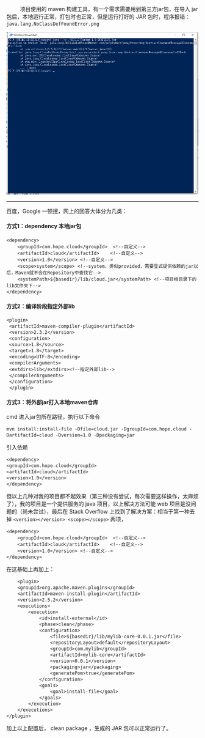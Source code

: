 &nbsp;&nbsp;&nbsp;&nbsp;&nbsp;&nbsp;&nbsp;&nbsp;&nbsp;项目使用的 maven 构建工具，有一个需求需要用到第三方jar包，在导入 jar 包后，本地运行正常，打包时也正常，但是运行打好的 JAR 包时，程序报错： `java.lang.NoClassDefFoundError.png`

![截图](https://github.com/NiuGui8/BUG-REP/blob/master/IDE/img/NoClassDefFoundError.png)

---

百度，Google 一顿搜，网上的回答大体分为几类：


#### 方式1：dependency 本地jar包
    
	<dependency>
        <groupId>com.hope.cloud</groupId>  <!--自定义-->
        <artifactId>cloud</artifactId>    <!--自定义-->
        <version>1.0</version> <!--自定义-->
        <scope>system</scope> <!--system，类似provided，需要显式提供依赖的jar以后，Maven就不会在Repository中查找它-->
        <systemPath>${basedir}/lib/cloud.jar</systemPath> <!--项目根目录下的lib文件夹下-->
    </dependency> 
 

#### 方式2：编译阶段指定外部lib
     
	<plugin>
     <artifactId>maven-compiler-plugin</artifactId>
     <version>2.3.2</version>
     <configuration>
     <source>1.8</source>
     <target>1.8</target>
     <encoding>UTF-8</encoding>
     <compilerArguments>
     <extdirs>lib</extdirs><!--指定外部lib-->
     </compilerArguments>
     </configuration>
     </plugin>
 

#### 方式3：将外部jar打入本地maven仓库

cmd 进入jar包所在路径，执行以下命令

    mvn install:install-file -Dfile=cloud.jar -DgroupId=com.hope.cloud -DartifactId=cloud -Dversion=1.0 -Dpackaging=jar
 

引入依赖

    <dependency>
    <groupId>com.hope.cloud</groupId>
    <artifactId>cloud</artifactId>
    <version>1.0</version>
    </dependency>

但以上几种对我的项目都不起效果（第三种没有尝试，每次需要这样操作，太麻烦了），我的项目是一个提供服务的 java 项目，以上解决方法可能 web 项目是没问题的（尚未尝试），最后在 Stack Overflow 上找到了解决方案：相当于第一种去掉 `<version></version> <scope></scope>` 两项，
	
	<dependency>
        <groupId>com.hope.cloud</groupId>  <!--自定义-->
        <artifactId>cloud</artifactId>    <!--自定义-->
        <version>1.0</version> <!--自定义-->
    </dependency> 

在这基础上再加上：

		<plugin>
	    <groupId>org.apache.maven.plugins</groupId>
	    <artifactId>maven-install-plugin</artifactId>
	    <version>2.5.2</version>
	    <executions>
	        <execution>
	            <id>install-external</id>
	            <phase>clean</phase>
	            <configuration>
	                <file>${basedir}/lib/mylib-core-0.0.1.jar</file>
	                <repositoryLayout>default</repositoryLayout>
	                <groupId>com.mylib</groupId>
	                <artifactId>mylib-core</artifactId>
	                <version>0.0.1</version>
	                <packaging>jar</packaging>
	                <generatePom>true</generatePom>
	            </configuration>
	            <goals>
	                <goal>install-file</goal>
	            </goals>
	        </execution>
	    </executions>
	</plugin>

加上以上配置后， clean package ，生成的 JAR 包可以正常运行了。
